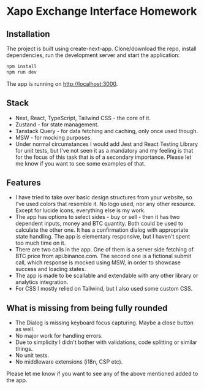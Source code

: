 # Xapo Exchange Interface Homework

## Installation

The project is built using create-next-app. Clone/download the repo, install dependencies, run the development server and start the application:

```bash
npm install
npm run dev
```

The app is running on [http://localhost:3000](http://localhost:3000).

## Stack

- Next, React, TypeScript, Tailwind CSS - the core of it.
- Zustand - for state management.
- Tanstack Query - for data fetching and caching, only once used though.
- MSW - for mocking purposes.
- Under normal circumstances I would add Jest and React Testing Library for unit tests, but I've not seen it as a mandatory and my feeling is that for the focus of this task that is of a secondary importance. Please let me know if you want to see some examples of that.

## Features

- I have tried to take over basic design structures from your website, so I've used colors that resemble it. No logo used, nor any other resource. Except for lucide icons, everything else is my work.
- The app has options to select sides - buy or sell - then it has two dependent inputs, money and BTC quantity. Both could be used to calculate the other one. It has a confirmation dialog with appropriate state handling. The app is elementary responsive, but I haven't spent too much time on it.
- There are two calls in the app. One of them is a server side fetching of BTC price from api.binance.com. The second one is a fictional submit call, which response is mocked using MSW, in order to showcase success and loading states.
- The app is made to be scallable and extendable with any other library or analytics integration.
- For CSS I mostly relied on Tailwind, but I also used some custom CSS.

## What is missing from being fully rounded

- The Dialog is missing keyboard focus capturing. Maybe a close button as well.
- No major work for handling errors.
- Due to simplicity I didn't bother with validations, code splitting or similar things.
- No unit tests.
- No middleware extensions (i18n, CSP etc).

Please let me know if you want to see any of the above mentioned added to the app.
